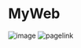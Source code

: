 # MyWeb
![image](https://github.com/user-attachments/assets/bac93d00-1a28-4d5b-86cd-23c0dc40f8aa)
![pagelink](https://github.com/user-attachments/assets/f5c48270-b5b5-4b65-a080-4dfb2989fd15)

